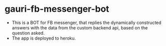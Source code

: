 # gauri-fb-messenger-bot

* This is a BOT for FB messenger, that replies the dynamically constructed answers with the data from the custom backend api, based on the question asked.
* The app is deployed to heroku.
